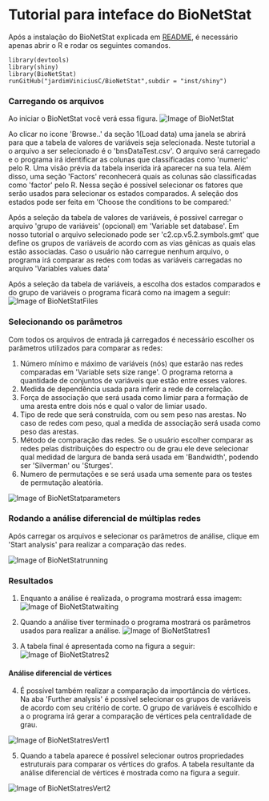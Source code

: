 # Tutorial para inteface do BioNetStat

Após a instalação do BioNetStat explicada em [README](/README.md), é necessário apenas abrir o R e rodar os seguintes comandos.
```Rscript
library(devtools)
library(shiny)
library(BioNetStat)
runGitHub("jardimViniciusC/BioNetStat",subdir = "inst/shiny")
```
### Carregando os arquivos
Ao iniciar o BioNetStat você verá essa figura.
![Image of BioNetStat](/inst/shiny/www/images/bionetstat_open_image.png)

Ao clicar no icone 'Browse..' da seção 1(Load data) uma janela se abrirá para que a tabela de valores de variáveis seja selecionada. Neste tutorial a o arquivo a ser selecionado é o 'bnsDataTest.csv'.
O arquivo será carregado e o programa irá identificar as colunas que classificadas como 'numeric' pelo R. Uma visão prévia da tabela inserida irá aparecer na sua tela. Além disso, uma seção 'Factors' reconhecerá quais as colunas são classificadas como 'factor' pelo R. Nessa seção é possível selecionar os fatores que serão usados para selecionar os estados comparados. A seleção dos estados pode ser feita em 'Choose the conditions to be compared:'

Após a seleção da tabela de valores de variáveis, é possivel carregar o arquivo 'grupo de variáveis' (opcional) em 'Variable set database'. Em nosso tutorial o arquivo selecionado pode ser 'c2.cp.v5.2.symbols.gmt' que define os grupos de variáveis de acordo com as vias gênicas as quais elas estão associadas. Caso o usuário não carregue nenhum arquivo, o programa irá comparar as redes com todas as variáveis carregadas no arquivo 'Variables values data'

Após a seleção da tabela de variáveis, a escolha dos estados comparados e do grupo de variáveis o programa ficará como na imagem a seguir:
![Image of BioNetStatFiles](/inst/shiny/www/images/bionetstat_selectedData_image.png)

### Selecionando os parâmetros

Com todos os arquivos de entrada já carregados é necessário escolher os parâmetros utilizados para comparar as redes:
1. Número mínimo e máximo de variáveis (nós) que estarão nas redes comparadas em 'Variable sets size range'. O programa retorna a quantidade de conjuntos de variáveis que estão entre esses valores.
2. Medida de dependência usada para inferir a rede de correlação.
3. Força de associação que será usada como limiar para a formação de uma aresta entre dois nós e qual o valor de limiar usado.
4. Tipo de rede que será construída, com ou sem peso nas arestas. No caso de redes com peso, qual a medida de associação será usada como peso das arestas.
5. Método de comparação das redes. Se o usuário escolher comparar as redes pelas distribuições do espectro ou de grau ele deve selecionar qual medidad de largura de banda será usada em 'Bandwidth', podendo ser 'Silverman' ou 'Sturges'.
6. Numero de permutações e se será usada uma semente para os testes de permutação aleatória.

![Image of BioNetStatparameters](/inst/shiny/www/images/bionetstat_setingParameters_image.png)

### Rodando a análise diferencial de múltiplas redes
Após carregar os arquivos e selecionar os parâmetros de análise, clique em 'Start analysis' para realizar a comparação das redes.

![Image of BioNetStatrunning](/inst/shiny/www/images/bionetstat_runningMethod_image.png)

### Resultados
1. Enquanto a análise é realizada, o programa mostrará essa imagem:
![Image of BioNetStatwaiting](/inst/shiny/www/images/bionetstat_execution_image.png)

2. Quando a análise tiver terminado o programa mostrará os parâmetros usados para realizar a análise.
![Image of BioNetStatres1](/inst/shiny/www/images/bionetstat_results1_image.png)

3. A tabela final é apresentada como na figura a seguir:
![Image of BioNetStatres2](/inst/shiny/www/images/bionetstat_results2_image.png)

#### Análise diferencial de vértices
4. É possível também realizar a comparação da importância do vértices. Na aba 'Further analysis' é possível selecionar os grupos de variáveis de acordo com seu critério de corte. O grupo de variáveis é escolhido e a o programa irá gerar a comparação de vértices pela centralidade de grau.

![Image of BioNetStatresVert1](/inst/shiny/www/images/bionetstat_resultsVert1_image.png)

5. Quando a tabela aparece é possível selecionar outros propriedades estruturais para comparar os vértices do grafos. A tabela resultante da análise diferencial de vértices é mostrada como na figura a seguir.

![Image of BioNetStatresVert2](/inst/shiny/www/images/bionetstat_resultsVert2_image.png)
